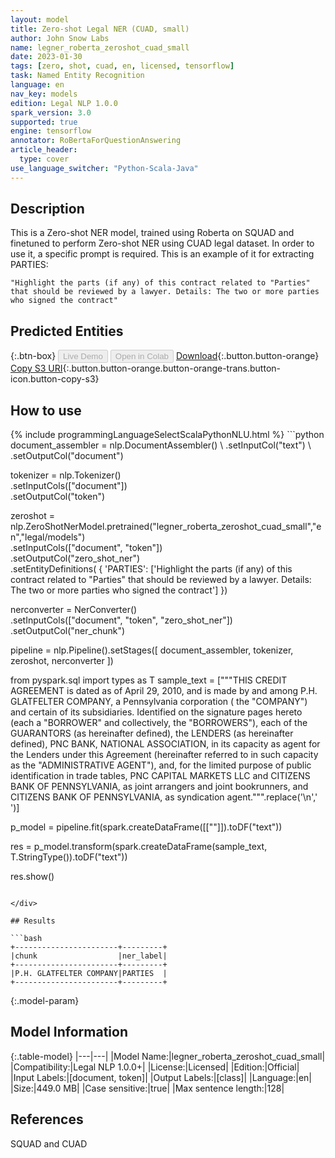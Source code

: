 ```yaml
---
layout: model
title: Zero-shot Legal NER (CUAD, small)
author: John Snow Labs
name: legner_roberta_zeroshot_cuad_small
date: 2023-01-30
tags: [zero, shot, cuad, en, licensed, tensorflow]
task: Named Entity Recognition
language: en
nav_key: models
edition: Legal NLP 1.0.0
spark_version: 3.0
supported: true
engine: tensorflow
annotator: RoBertaForQuestionAnswering
article_header:
  type: cover
use_language_switcher: "Python-Scala-Java"
---
```


## Description

This is a Zero-shot NER model, trained using Roberta on SQUAD and finetuned to perform Zero-shot NER using CUAD legal dataset. In order to use it, a specific prompt is required. This is an example of it for extracting PARTIES:

```
"Highlight the parts (if any) of this contract related to "Parties" that should be reviewed by a lawyer. Details: The two or more parties who signed the contract"
```

## Predicted Entities



{:.btn-box}
<button class="button button-orange" disabled>Live Demo</button>
<button class="button button-orange" disabled>Open in Colab</button>
[Download](https://s3.amazonaws.com/auxdata.johnsnowlabs.com/legal/models/legner_roberta_zeroshot_cuad_small_en_1.0.0_3.0_1675089181024.zip){:.button.button-orange}
[Copy S3 URI](s3://auxdata.johnsnowlabs.com/legal/models/legner_roberta_zeroshot_cuad_small_en_1.0.0_3.0_1675089181024.zip){:.button.button-orange.button-orange-trans.button-icon.button-copy-s3}

## How to use



<div class="tabs-box" markdown="1">
{% include programmingLanguageSelectScalaPythonNLU.html %}
```python
document_assembler = nlp.DocumentAssembler() \
    .setInputCol("text") \
    .setOutputCol("document")

tokenizer = nlp.Tokenizer()\
    .setInputCols(["document"])\
    .setOutputCol("token")

zeroshot = nlp.ZeroShotNerModel.pretrained("legner_roberta_zeroshot_cuad_small","en","legal/models")\
    .setInputCols(["document", "token"])\
    .setOutputCol("zero_shot_ner")\
    .setEntityDefinitions(
        {
            'PARTIES': ['Highlight the parts (if any) of this contract related to "Parties" that should be reviewed by a lawyer. Details: The two or more parties who signed the contract']
        })

nerconverter = NerConverter()\
  .setInputCols(["document", "token", "zero_shot_ner"])\
  .setOutputCol("ner_chunk")


pipeline = nlp.Pipeline().setStages([
    document_assembler,
    tokenizer,
    zeroshot,
    nerconverter
])

from pyspark.sql import types as T
sample_text = ["""THIS CREDIT AGREEMENT is dated as of April 29, 2010, and is made by and
        among P.H. GLATFELTER COMPANY, a Pennsylvania corporation ( the "COMPANY") and
        certain of its subsidiaries. Identified on the signature pages hereto (each a
        "BORROWER" and collectively, the "BORROWERS"), each of the GUARANTORS (as
        hereinafter defined), the LENDERS (as hereinafter defined), PNC BANK, NATIONAL
        ASSOCIATION, in its capacity as agent for the Lenders under this Agreement
        (hereinafter referred to in such capacity as the "ADMINISTRATIVE AGENT"), and,
        for the limited purpose of public identification in trade tables, PNC CAPITAL
        MARKETS LLC and CITIZENS BANK OF PENNSYLVANIA, as joint arrangers and joint
        bookrunners, and CITIZENS BANK OF PENNSYLVANIA, as syndication agent.""".replace('\n',' ')]

p_model = pipeline.fit(spark.createDataFrame([[""]]).toDF("text"))

res = p_model.transform(spark.createDataFrame(sample_text, T.StringType()).toDF("text"))

res.show()
```

</div>

## Results

```bash
+-----------------------+---------+
|chunk                  |ner_label|
+-----------------------+---------+
|P.H. GLATFELTER COMPANY|PARTIES  |
+-----------------------+---------+
```

{:.model-param}
## Model Information

{:.table-model}
|---|---|
|Model Name:|legner_roberta_zeroshot_cuad_small|
|Compatibility:|Legal NLP 1.0.0+|
|License:|Licensed|
|Edition:|Official|
|Input Labels:|[document, token]|
|Output Labels:|[class]|
|Language:|en|
|Size:|449.0 MB|
|Case sensitive:|true|
|Max sentence length:|128|

## References

SQUAD and CUAD